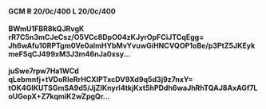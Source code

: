 #### GCM R 20/0c/400 L 20/0c/400
**BWmU1FBR8kQJRvgK**<br/>**rR7C5n3mCJeCsz/O5VCc8DpO04zKJyrOpFCiJTCqEgg=**<br/>**Jh6wAfu10RPTgm0Ve0aImHYbMvYvuwGiHNCVQOP1oBe/p3PtZ5JKEykmeFSqCJ499xM3J3m46nJa0xsy...**<br/><br/>
**juSwe7rpw7Ha1WCd**<br/>**qLebmnfj+tVDoRIeRrHCXIPTxcDV9Xd9q5d3j9z7nxY=**<br/>**tOK4GIKUTSGmSA9d5/JjZIKnyrl4tkjKxt5hPDdh6waJhRhTQAJ8AxAGf7LoUGopX+Z7kqmiK2wZpgQr...**